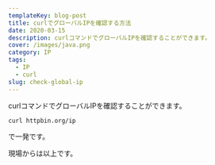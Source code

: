 ```yaml
---
templateKey: blog-post
title: curlでグローバルIPを確認する方法
date: 2020-03-15
description: curlコマンドでグローバルIPを確認することができます。
cover: /images/java.png
category: IP
tags:
  - IP
  - curl
slug: check-global-ip
---
```


curlコマンドでグローバルIPを確認することができます。

```shell
curl httpbin.org/ip
```

で一発です。

現場からは以上です。
